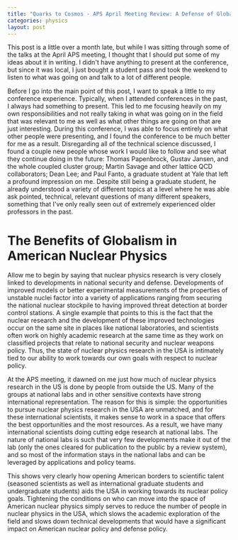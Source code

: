 ```yaml
---
title: "Quarks to Cosmos - APS April Meeting Review: A Defense of Globalism"
categories: physics
layout: post
---
```


This post is a little over a month late, but while I was sitting through some of the talks at the April APS meeting, I thought that I should put some of my ideas about it in writing. I didn't have anything to present at the conference, but since it was local, I just bought a student pass and took the weekend to listen to what was going on and talk to a lot of different people.

Before I go into the main point of this post, I want to speak a little to my conference experience. Typically, when I attended conferences in the past, I always had something to present. This led to me focusing heavily on my own responsibilities and not really taking in what was going on in the field that was relevant to me as well as what other things are going on that are just interesting. During this conference, I was able to focus entirely on what other people were presenting, and I found the conference to be much better for me as a result. Disregarding all of the technical science discussed, I found a couple new people whose work I would like to follow and see what they continue doing in the future: Thomas Papenbrock, Gustav Jansen, and the whole coupled cluster group; Martin Savage and other lattice QCD collaborators; Dean Lee; and Paul Fanto, a graduate student at Yale that left a profound impression on me. Despite still being a graduate student, he already understood a variety of different topics at a level where he was able ask pointed, technical, relevant questions of many different speakers, something that I've only really seen out of extremely experienced older professors in the past.

# The Benefits of Globalism in American Nuclear Physics

Allow me to begin by saying that nuclear physics research is very closely linked to developments in national security and defense. Developments of improved models or better experimental measurements of the properties of unstable nuclei factor into a variety of applications ranging from securing the national nuclear stockpile to having improved threat detection at border control stations. A single example that points to this is the fact that the nuclear research and the development of these improved technologies occur on the same site in places like national laboratories, and scientists often work on highly academic research at the same time as they work on classified projects that relate to national security and nuclear weapons policy. Thus, the state of nuclear physics research in the USA is intimately tied to our ability to work towards our own goals with respect to nuclear policy.

At the APS meeting, it dawned on me just how much of nuclear physics research in the US is done by people from outside the US. Many of the groups at national labs and in other sensitive contexts have strong international representation. The reason for this is simple: the opportunities to pursue nuclear physics research in the USA are unmatched, and for these international scientists, it makes sense to work in a space that offers the best opportunities and the most resources. As a result, we have many international scientists doing cutting edge research at national labs. The nature of national labs is such that very few developments make it out of the lab (only the ones cleared for publication to the public by a review system), and so most of the information stays in the national labs and can be leveraged by applications and policy teams.

This shows very clearly how opening American borders to scientific talent (seasoned scientists as well as international graduate students and undergraduate students) aids the USA in working towards its nuclear policy goals. Tightening the conditions on who can move into the space of American nuclear physics simply serves to reduce the number of people in nuclear physics in the USA, which slows the academic exploration of the field and slows down technical developments that would have a significant impact on American nuclear policy and defense policy.

